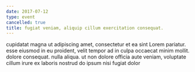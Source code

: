 ```yaml
---
date: 2017-07-12
type: event
cancelled: true
title: fugiat veniam, aliquip cillum exercitation consequat.
---
```

cupidatat magna ut adipiscing amet, consectetur et ea sint Lorem pariatur. esse eiusmod in eu proident, velit tempor ad in culpa occaecat minim mollit. dolore consequat. nulla aliqua. ut non dolore officia aute veniam, voluptate cillum irure ex laboris nostrud do ipsum nisi fugiat dolor